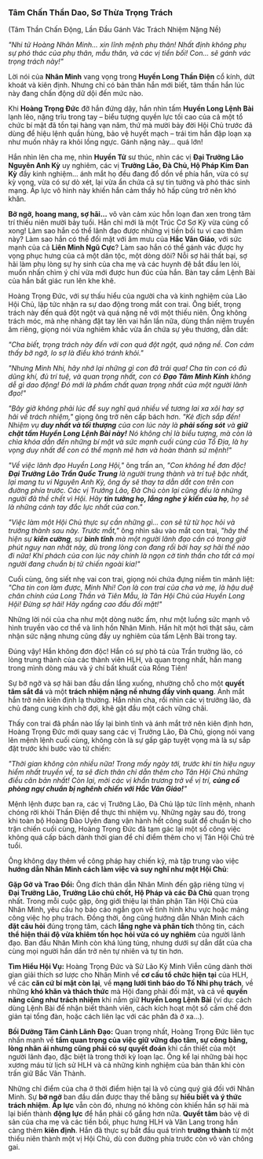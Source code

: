 ### Tâm Chấn Thần Dao, Sơ Thừa Trọng Trách

(Tâm Thần Chấn Động, Lần Đầu Gánh Vác Trách Nhiệm Nặng Nề)

_"Nhi tử Hoàng Nhân Minh... xin lĩnh mệnh phụ thân! Nhất định không phụ sự phó thác của phụ thân, mẫu thân, và các vị tiền bối! Con... sẽ gánh vác trọng trách này!"_

Lời nói của **Nhân Minh** vang vọng trong **Huyền Long Thần Điện** cổ kính, dứt khoát và kiên định. Nhưng chỉ có bản thân hắn mới biết, tâm thần hắn lúc này đang chấn động dữ dội đến mức nào.

Khi **Hoàng Trọng Đức** đỡ hắn đứng dậy, hắn nhìn tấm **Huyền Long Lệnh Bài** lạnh lẽo, nặng trĩu trong tay – biểu tượng quyền lực tối cao của cả một tổ chức bí mật đã tồn tại hàng vạn năm, thứ mà mười bảy đời Hội Chủ trước đã dùng để hiệu lệnh quần hùng, bảo vệ huyết mạch – trái tim hắn đập loạn xạ như muốn nhảy ra khỏi lồng ngực. Gánh nặng này... quá lớn!

Hắn nhìn lên cha mẹ, nhìn **Huyền Tử** sư thúc, nhìn các vị **Đại Trưởng Lão Nguyên Anh Kỳ** uy nghiêm, các vị **Trưởng Lão, Đà Chủ, Hộ Pháp Kim Đan Kỳ** đầy kinh nghiệm... ánh mắt họ đều đang đổ dồn về phía hắn, vừa có sự kỳ vọng, vừa có sự dò xét, lại vừa ẩn chứa cả sự tin tưởng và phó thác sinh mạng. Áp lực vô hình này khiến hắn cảm thấy hô hấp cũng trở nên khó khăn.

**Bỡ ngỡ, hoang mang, sợ hãi...** vô vàn cảm xúc hỗn loạn đan xen trong tâm trí thiếu niên mười bảy tuổi. Hắn chỉ mới là một Trúc Cơ Sơ Kỳ vừa củng cố xong! Làm sao hắn có thể lãnh đạo được những vị tiền bối tu vi cao thâm này? Làm sao hắn có thể đối mặt với âm mưu của **Hắc Vân Giáo**, với sức mạnh của cả **Liên Minh Ngũ Cực**? Làm sao hắn có thể gánh vác được hy vọng phục hưng của cả một dân tộc, một dòng dõi? Nỗi sợ hãi thất bại, sợ hãi làm phụ lòng sự hy sinh của cha mẹ và các huynh đệ bắt đầu len lỏi, muốn nhấn chìm ý chí vừa mới được hun đúc của hắn. Bàn tay cầm Lệnh Bài của hắn bất giác run lên khe khẽ.

Hoàng Trọng Đức, với sự thấu hiểu của người cha và kinh nghiệm của Lão Hội Chủ, lập tức nhận ra sự dao động trong mắt con trai. Ông biết, trọng trách này đến quá đột ngột và quá nặng nề với một thiếu niên. Ông không trách móc, mà nhẹ nhàng đặt tay lên vai hắn lần nữa, dùng thần niệm truyền âm riêng, giọng nói vừa nghiêm khắc vừa ẩn chứa sự yêu thương, dẫn dắt:

_"Cha biết, trọng trách này đến với con quá đột ngột, quá nặng nề. Con cảm thấy bỡ ngỡ, lo sợ là điều khó tránh khỏi."_

_"Nhưng Minh Nhi, hãy nhớ lại những gì con đã trải qua! Cha tin con có đủ dũng khí, đủ trí tuệ, và quan trọng nhất, con có **Đạo Tâm Minh Kính** không dễ gì dao động! Đó mới là phẩm chất quan trọng nhất của một người lãnh đạo!"_

_"Bây giờ không phải lúc để suy nghĩ quá nhiều về tương lai xa xôi hay sợ hãi về trách nhiệm,"_ giọng ông trở nên cấp bách hơn. _"Kẻ địch sắp đến! Nhiệm vụ **duy nhất và tối thượng** của con lúc này là **phải sống sót** và **giữ chặt tấm Huyền Long Lệnh Bài này!** Nó không chỉ là biểu tượng, mà còn là chìa khóa dẫn đến những bí mật và sức mạnh cuối cùng của Tổ Địa, là hy vọng duy nhất để con có thể mạnh mẽ hơn và hoàn thành sứ mệnh!"_

_"Về việc lãnh đạo Huyền Long Hội,"_ ông trấn an, _"Con không hề đơn độc! **Đại Trưởng Lão Trần Quốc Trung** là người trung thành và trí tuệ bậc nhất, lại mang tu vi Nguyên Anh Kỳ, ông ấy sẽ thay ta dẫn dắt con trên con đường phía trước. Các vị Trưởng Lão, Đà Chủ còn lại cũng đều là những người đã thề chết vì Hội. Hãy **tin tưởng họ, lắng nghe ý kiến của họ**, họ sẽ là những cánh tay đắc lực nhất của con."_

_"Việc làm một Hội Chủ thực sự cần những gì... con sẽ từ từ học hỏi và trưởng thành sau này. Trước mắt,"_ ông nhìn sâu vào mắt con trai, _"hãy thể hiện sự **kiên cường**, sự **bình tĩnh** mà một người lãnh đạo cần có trong giờ phút nguy nan nhất này, dù trong lòng con đang rối bời hay sợ hãi thế nào đi nữa! Khí phách của con lúc này chính là ngọn cờ tinh thần cho tất cả mọi người đang chuẩn bị tử chiến ngoài kia!"_

Cuối cùng, ông siết nhẹ vai con trai, giọng nói chứa đựng niềm tin mãnh liệt: _"Cha tin con làm được, Minh Nhi! Con là con trai của cha và mẹ, là hậu duệ chân chính của Long Thần và Tiên Mẫu, là Tân Hội Chủ của Huyền Long Hội! Đừng sợ hãi! Hãy ngẩng cao đầu đối mặt!"_

Những lời nói của cha như một dòng nước ấm, như một luồng sức mạnh vô hình truyền vào cơ thể và linh hồn Nhân Minh. Hắn hít một hơi thật sâu, cảm nhận sức nặng nhưng cũng đầy uy nghiêm của tấm Lệnh Bài trong tay. 

Đúng vậy! Hắn không đơn độc! Hắn có sự phò tá của Trần trưởng lão, có lòng trung thành của các thành viên HLH, và quan trọng nhất, hắn mang trong mình dòng máu và ý chí bất khuất của Rồng Tiên!

Sự bỡ ngỡ và sợ hãi ban đầu dần lắng xuống, nhường chỗ cho một **quyết tâm sắt đá** và một **trách nhiệm nặng nề nhưng đầy vinh quang**. Ánh mắt hắn trở nên kiên định lạ thường. Hắn nhìn cha, rồi nhìn các vị trưởng lão, đà chủ đang cung kính chờ đợi, khẽ gật đầu một cách vững chãi.

Thấy con trai đã phần nào lấy lại bình tĩnh và ánh mắt trở nên kiên định hơn, Hoàng Trọng Đức mới quay sang các vị Trưởng Lão, Đà Chủ, giọng nói vang lên mệnh lệnh cuối cùng, không còn là sự gấp gáp tuyệt vọng mà là sự sắp đặt trước khi bước vào tử chiến:

_"Thời gian không còn nhiều nữa!  Trong mấy ngày tới, trước khi tín hiệu nguy hiểm nhất truyền về, ta sẽ đích thân chỉ dẫn thêm cho Tân Hội Chủ những điều căn bản nhất! Còn lại, mời các vị khẩn trương trở về vị trí, **củng cố phòng ngự chuẩn bị nghênh chiến với Hắc Vân Giáo!**"_

Mệnh lệnh được ban ra, các vị Trưởng Lão, Đà Chủ lập tức lĩnh mệnh, nhanh chóng rời khỏi Thần Điện để thực thi nhiệm vụ. Những ngày sau đó, trong khi toàn bộ Hoàng Đào Uyên đang vận hành hết công suất để chuẩn bị cho trận chiến cuối cùng, Hoàng Trọng Đức đã tạm gác lại một số công việc không quá cấp bách dành thời gian để chỉ điểm thêm cho vị Tân Hội Chủ trẻ tuổi.

Ông không dạy thêm về công pháp hay chiến kỹ, mà tập trung vào việc **hướng dẫn Nhân Minh cách làm việc và suy nghĩ như một Hội Chủ**:

**Gặp Gỡ và Trao Đổi:** Ông đích thân dẫn Nhân Minh đến gặp riêng từng vị **Đại Trưởng Lão, Trưởng Lão chủ chốt, Hộ Pháp và các Đà Chủ** quan trọng nhất. Trong mỗi cuộc gặp, ông giới thiệu lại thân phận Tân Hội Chủ của Nhân Minh, yêu cầu họ báo cáo ngắn gọn về tình hình khu vực hoặc mảng công việc họ phụ trách. Đồng thời, ông cũng hướng dẫn Nhân Minh cách **đặt câu hỏi** đúng trọng tâm, cách **lắng nghe và phân tích** thông tin, cách **thể hiện thái độ vừa khiêm tốn học hỏi vừa có uy nghiêm** của người lãnh đạo. Ban đầu Nhân Minh còn khá lúng túng, nhưng dưới sự dẫn dắt của cha cùng mọi người hắn dần trở nên tự nhiên và tự tin hơn.

**Tìm Hiểu Hội Vụ:** Hoàng Trọng Đức và Sử Lão Kỷ Minh Viễn cũng dành thời gian giải thích sơ lược cho Nhân Minh về **cơ cấu tổ chức hiện tại** của HLH, về các **căn cứ bí mật còn lại**, về **mạng lưới tình báo do Tố Nhi phụ trách**, về những **khó khăn và thách thức** mà Hội đang phải đối mặt, và cả về **quyền năng cũng như trách nhiệm** khi nắm giữ **Huyền Long Lệnh Bài** (ví dụ: cách dùng Lệnh Bài để nhận biết thành viên, cách kích hoạt một số cấm chế đơn giản tại tổng đàn, hoặc cách liên lạc với các phân đà ở xa...).

**Bồi Dưỡng Tâm Cảnh Lãnh Đạo:** Quan trọng nhất, Hoàng Trọng Đức liên tục nhấn mạnh về **tầm quan trọng của việc giữ vững đạo tâm, sự công bằng, lòng nhân ái nhưng cũng phải có sự quyết đoán** khi cần thiết của một người lãnh đạo, đặc biệt là trong thời kỳ loạn lạc. Ông kể lại những bài học xương máu từ lịch sử HLH và cả những kinh nghiệm của bản thân khi còn trấn giữ Bắc Vân Thành.

Những chỉ điểm của cha ở thời điểm hiện tại là vô cùng quý giá đối với Nhân Minh. Sự **bỡ ngỡ** ban đầu dần được thay thế bằng sự **hiểu biết và ý thức trách nhiệm**. **Áp lực** vẫn còn đó, nhưng nó không còn khiến hắn sợ hãi mà lại biến thành **động lực** để hắn phải cố gắng hơn nữa. **Quyết tâm** bảo vệ di sản của cha mẹ và các tiền bối, phục hưng HLH và Văn Lang trong hắn càng thêm **kiên định**. Hắn đã thực sự bắt đầu quá trình **trưởng thành** từ một thiếu niên thành một vị Hội Chủ, dù con đường phía trước còn vô vàn chông gai.





